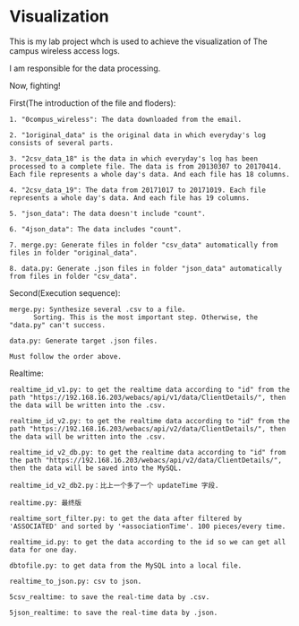 # Visualization

This is my lab project whch is used to achieve the visualization of The campus wireless access logs.

I am responsible for the data processing.

Now, fighting!

First(The introduction of the file and floders):

	1. "0compus_wireless": The data downloaded from the email.

	2. "1original_data" is the original data in which everyday's log consists of several parts.

	3. "2csv_data_18" is the data in which everyday's log has been processed to a complete file. The data is from 20130307 to 20170414. Each file represents a whole day's data. And each file has 18 columns.

	4. "2csv_data_19": The data from 20171017 to 20171019. Each file represents a whole day's data. And each file has 19 columns.

	5. "json_data": The data doesn't include "count".

	6. "4json_data": The data includes "count".

	7. merge.py: Generate files in folder "csv_data" automatically from files in folder "original_data".

	8. data.py: Generate .json files in folder "json_data" automatically from files in folder "csv_data".

Second(Execution sequence):

	merge.py: Synthesize several .csv to a file.
		  Sorting. This is the most important step. Otherwise, the "data.py" can't success.

	data.py: Generate target .json files.

	Must follow the order above.
	
Realtime:

	realtime_id_v1.py: to get the realtime data according to "id" from the path "https://192.168.16.203/webacs/api/v1/data/ClientDetails/", then the data will be written into the .csv.

	realtime_id_v2.py: to get the realtime data according to "id" from the path "https://192.168.16.203/webacs/api/v2/data/ClientDetails/", then the data will be written into the .csv.

	realtime_id_v2_db.py: to get the realtime data according to "id" from the path "https://192.168.16.203/webacs/api/v2/data/ClientDetails/", then the data will be saved into the MySQL.
	
	realtime_id_v2_db2.py：比上一个多了一个 updateTime 字段.
	
	realtime.py: 最终版

	realtime_sort_filter.py: to get the data after filtered by 'ASSOCIATED' and sorted by '+associationTime'. 100 pieces/every time.

	realtime_id.py: to get the data according to the id so we can get all data for one day.
	
	dbtofile.py: to get data from the MySQL into a local file.

	realtime_to_json.py: csv to json.

	5csv_realtime: to save the real-time data by .csv.

	5json_realtime: to save the real-time data by .json.
